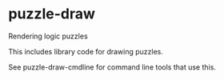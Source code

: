 puzzle-draw
===========

Rendering logic puzzles

This includes library code for drawing puzzles.

See puzzle-draw-cmdline for command line tools that
use this.
